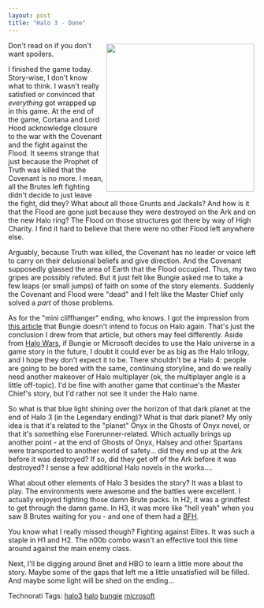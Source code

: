 ```yaml
---
layout: post
title: "Halo 3 - Done"
---
```


<p><img style="margin: 5px" src="http://media.gdcdn.com/galleries/57/intro.jpg" width="300" align="right" />Don't read on if you don't want spoilers.</p>
<p>I finished the game today.  Story-wise, I don't know what to think.  I wasn't really satisfied or convinced that <em>everything</em> got wrapped up in this game.  At the end of the game, Cortana and Lord Hood acknowledge closure to the war with the Covenant and the fight against the Flood.  It seems strange that just because the Prophet of Truth was killed that the Covenant is no more.  I mean, all the Brutes left fighting didn't decide to just leave the fight, did they?  What about all those Grunts and Jackals?  And how is it that the Flood are gone just because they were destroyed on the Ark and on the new Halo ring?  The Flood on those structures got there by way of High Charity.  I find it hard to believe that there were no other Flood left anywhere else.  </p>
<p>Arguably, because Truth was killed, the Covenant has no leader or voice left to carry on their delusional beliefs and give direction.  And the Covenant supposedly glassed the area of Earth that the Flood occupied.  Thus, my two gripes are possibly refuted.  But it just felt like Bungie asked me to take a few leaps (or small jumps) of faith on some of the story elements.  Suddenly the Covenant and Flood were "dead" and I felt like the Master Chief only solved a <em>part</em> of those problems.  </p>
<p>As for the "mini cliffhanger" ending, who knows.  I got the impression from <a href="http://www.gameinformer.com/News/Story/200710/N07.1005.1034.54066.htm?Page=1" target="_blank">this article</a> that Bungie doesn't intend to focus on Halo again.  That's just the conclusion I drew from that article, but others may feel differently.  Aside from <a href="http://halowars.com" target="_blank">Halo Wars</a>, if Bungie or Microsoft decides to use the Halo universe in a game story in the future, I doubt it could ever be as big as the Halo trilogy, and I hope they don't expect it to be.  There shouldn't be a Halo 4: people are going to be bored with the same, continuing storyline, and do we really need another makeover of Halo multiplayer (ok, the multiplayer angle is a little off-topic).  I'd be fine with another game that continue's the Master Chief's story, but I'd rather not see it under the Halo name.</p>
<p>So what is that blue light shining over the horizon of that dark planet at the end of Halo 3 (in the Legendary ending)?  What is that dark planet?  My only idea is that it's related to the "planet" Onyx in the Ghosts of Onyx novel, or that it's something else Forerunner-related.  Which actually brings up another point - at the end of Ghosts of Onyx, Halsey and other Spartans were transported to another world of safety...  did they end up at the Ark before it was destroyed?  If so, did they get off of the Ark before it was destroyed?  I sense a few additional Halo novels in the works....</p>
<p>What about other elements of Halo 3 besides the story?  It was a blast to play.  The environments were awesome and the battles were excellent.  I actually enjoyed fighting those damn Brute packs.  In H2, it was a grindfest to get through the damn game.  In H3, it was more like "hell yeah" when you saw 8 Brutes waiting for you - and one of them had a <a href="http://lugnutz.com/slang.htm" target="_blank">BFH</a>.  </p>
<p>You know what I really missed though?  Fighting against Elites.  It was such a staple in H1 and H2.  The n00b combo wasn't an effective tool this time around against the main enemy class.</p>
<p>Next, I'll be digging around Bnet and HBO to learn a little more about the story.  Maybe some of the gaps that left me a little unsatisfied will be filled.  And maybe some light will be shed on the ending...</p>
<div class="tags" id="0767317B-992E-4b12-91E0-4F059A8CECA8:1ca7a2ba-8d32-4624-acad-b86321bdfc74" contenteditable="false">Technorati Tags: <a href="http://technorati.com/tags/halo3" target="_blank" rel="tag">halo3</a> <a href="http://technorati.com/tags/halo" target="_blank" rel="tag">halo</a> <a href="http://technorati.com/tags/bungie" target="_blank" rel="tag">bungie</a> <a href="http://technorati.com/tags/microsoft" target="_blank" rel="tag">microsoft</a></div> 
